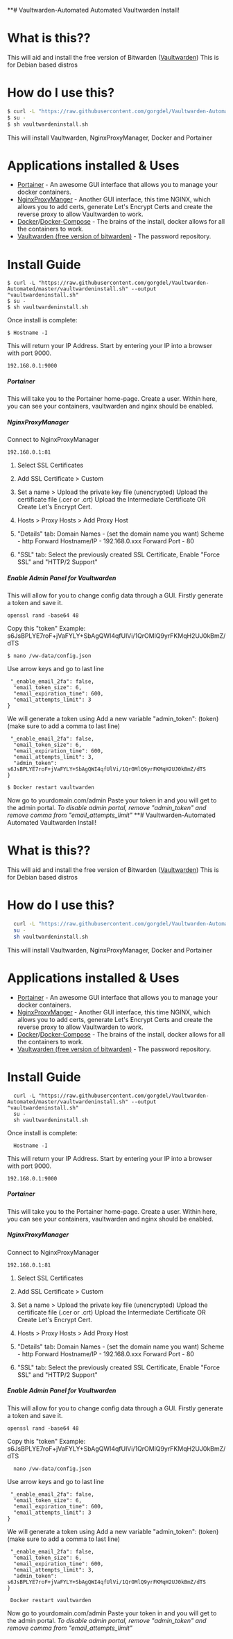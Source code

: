 **# Vaultwarden-Automated
Automated Vaultwarden Install!

# What is this??
This will aid and install the free version of Bitwarden ([Vaultwarden](https://github.com/dani-garcia/vaultwarden))
This is for Debian based distros

# How do I use this?
```bash
$ curl -L "https://raw.githubusercontent.com/gorgdel/Vaultwarden-Automated/master/vaultwardeninstall.sh" --output "vaultwardeninstall.sh"
$ su -
$ sh vaultwardeninstall.sh
```
This will install Vaultwarden, NginxProxyManager, Docker and Portainer

# Applications installed & Uses
* [Portainer](https://www.portainer.io/) - An awesome GUI interface that allows you to manage your docker containers.
* [NginxProxyManger](https://nginxproxymanager.com/) - Another GUI interface, this time NGINX, which allows you to add certs, generate Let's Encrypt Certs and create the reverse proxy to allow Vaultwarden to work.
* [Docker](https://www.docker.com/)/[Docker-Compose](https://docs.docker.com/compose/) - The brains of the install, docker allows for all the containers to work.
* [Vaultwarden (free version of bitwarden)](https://bitwarden.com/) - The password repository.

# Install Guide
```
$ curl -L "https://raw.githubusercontent.com/gorgdel/Vaultwarden-Automated/master/vaultwardeninstall.sh" --output "vaultwardeninstall.sh"
$ su -
$ sh vaultwardeninstall.sh
```
Once install is complete:
```
$ Hostname -I
```
This will return your IP Address. Start by entering your IP into a browser with port 9000.
```
192.168.0.1:9000
```
##### Portainer
This will take you to the Portainer home-page. Create a user.
Within here, you can see your containers, vaultwarden and nginx should be enabled.

##### NginxProxyManager
Connect to NginxProxyManager
```
192.168.0.1:81
```
1. Select SSL Certificates

2. Add SSL Certificate > Custom

3. Set a name >
Upload the private key file (unencrypted)
Upload the certificate file (.cer or .crt)
Upload the Intermediate Certificate
OR
Create Let's Encrypt Cert.

4. Hosts > Proxy Hosts > Add Proxy Host

5. "Details" tab:
Domain Names - (set the domain name you want)
Scheme - http
Forward Hostname/IP - 192.168.0.xxx
Forward Port - 80

6. "SSL" tab:
Select the previously created SSL Certificate, Enable "Force SSL" and "HTTP/2 Support"

##### Enable Admin Panel for Vaultwarden
This will allow for you to change config data through a GUI.
Firstly generate a token and save it.
```
openssl rand -base64 48
```
Copy this "token"
Example: s6JsBPLYE7roF+jVaFYLY+SbAgQWI4qfUlVi/1QrOMlQ9yrFKMqH2UJ0kBmZ/dTS
```
$ nano /vw-data/config.json
```
Use arrow keys and go to last line

```
 "_enable_email_2fa": false,
  "email_token_size": 6,
  "email_expiration_time": 600,
  "email_attempts_limit": 3
}
```
We will generate a token using
Add a new variable "admin_token": (token)
(make sure to add a comma to last line)
```
 "_enable_email_2fa": false,
  "email_token_size": 6,
  "email_expiration_time": 600,
  "email_attempts_limit": 3,
  "admin_token": s6JsBPLYE7roF+jVaFYLY+SbAgQWI4qfUlVi/1QrOMlQ9yrFKMqH2UJ0kBmZ/dTS
}
```
```
$ Docker restart vaultwarden
```
Now go to yourdomain.com/admin
Paste your token in and you will get to the admin portal.
*To disable admin portal, remove "admin_token" and remove comma from "email_attempts_limit"*
**# Vaultwarden-Automated
Automated Vaultwarden Install!

# What is this??
This will aid and install the free version of Bitwarden ([Vaultwarden](https://github.com/dani-garcia/vaultwarden))
This is for Debian based distros

# How do I use this?
```bash
  curl -L "https://raw.githubusercontent.com/gorgdel/Vaultwarden-Automated/master/vaultwardeninstall.sh" --output "vaultwardeninstall.sh"
  su -
  sh vaultwardeninstall.sh
```
This will install Vaultwarden, NginxProxyManager, Docker and Portainer

# Applications installed & Uses
* [Portainer](https://www.portainer.io/) - An awesome GUI interface that allows you to manage your docker containers.
* [NginxProxyManger](https://nginxproxymanager.com/) - Another GUI interface, this time NGINX, which allows you to add certs, generate Let's Encrypt Certs and create the reverse proxy to allow Vaultwarden to work.
* [Docker](https://www.docker.com/)/[Docker-Compose](https://docs.docker.com/compose/) - The brains of the install, docker allows for all the containers to work.
* [Vaultwarden (free version of bitwarden)](https://bitwarden.com/) - The password repository.

# Install Guide
```
  curl -L "https://raw.githubusercontent.com/gorgdel/Vaultwarden-Automated/master/vaultwardeninstall.sh" --output "vaultwardeninstall.sh"
  su -
  sh vaultwardeninstall.sh
```
Once install is complete:
```
  Hostname -I
```
This will return your IP Address. Start by entering your IP into a browser with port 9000.
```
192.168.0.1:9000
```
##### Portainer
This will take you to the Portainer home-page. Create a user.
Within here, you can see your containers, vaultwarden and nginx should be enabled.

##### NginxProxyManager
Connect to NginxProxyManager
```
192.168.0.1:81
```
1. Select SSL Certificates

2. Add SSL Certificate > Custom

3. Set a name >
Upload the private key file (unencrypted)
Upload the certificate file (.cer or .crt)
Upload the Intermediate Certificate
OR
Create Let's Encrypt Cert.

4. Hosts > Proxy Hosts > Add Proxy Host

5. "Details" tab:
Domain Names - (set the domain name you want)
Scheme - http
Forward Hostname/IP - 192.168.0.xxx
Forward Port - 80

6. "SSL" tab:
Select the previously created SSL Certificate, Enable "Force SSL" and "HTTP/2 Support"

##### Enable Admin Panel for Vaultwarden
This will allow for you to change config data through a GUI.
Firstly generate a token and save it.
```
openssl rand -base64 48
```
Copy this "token"
Example: s6JsBPLYE7roF+jVaFYLY+SbAgQWI4qfUlVi/1QrOMlQ9yrFKMqH2UJ0kBmZ/dTS
```
  nano /vw-data/config.json
```
Use arrow keys and go to last line

```
 "_enable_email_2fa": false,
  "email_token_size": 6,
  "email_expiration_time": 600,
  "email_attempts_limit": 3
}
```
We will generate a token using
Add a new variable "admin_token": (token)
(make sure to add a comma to last line)
```
 "_enable_email_2fa": false,
  "email_token_size": 6,
  "email_expiration_time": 600,
  "email_attempts_limit": 3,
  "admin_token": s6JsBPLYE7roF+jVaFYLY+SbAgQWI4qfUlVi/1QrOMlQ9yrFKMqH2UJ0kBmZ/dTS
}
```
```
 Docker restart vaultwarden
```
Now go to yourdomain.com/admin
Paste your token in and you will get to the admin portal.
*To disable admin portal, remove "admin_token" and remove comma from "email_attempts_limit"*
